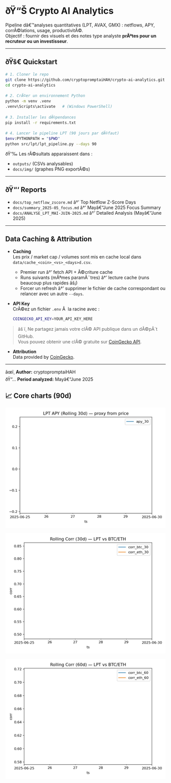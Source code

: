 ﻿# ðŸ“Š Crypto AI Analytics  

Pipeline dâ€™analyses quantitatives (LPT, AVAX, GMX) : netflows, APY, corrÃ©lations, usage, productivitÃ©.  
Objectif : fournir des visuels et des notes type analyste **prÃªtes pour un recruteur ou un investisseur**.  

---

## ðŸš€ Quickstart

```bash
# 1. Cloner le repo
git clone https://github.com/cryptopromptaiHAH/crypto-ai-analytics.git
cd crypto-ai-analytics

# 2. CrÃ©er un environnement Python
python -m venv .venv
.venv\Scripts\activate   # (Windows PowerShell)

# 3. Installer les dÃ©pendances
pip install -r requirements.txt

# 4. Lancer le pipeline LPT (90 jours par dÃ©faut)
$env:PYTHONPATH = "$PWD"
python src/lpt/lpt_pipeline.py --days 90
```

ðŸ‘‰ Les rÃ©sultats apparaissent dans :  
- `outputs/` (CSVs analysables)  
- `docs/img/` (graphes PNG exportÃ©s)  

---

## ðŸ“‘ Reports
- `docs/top_netflow_zscore.md` â†’ Top Netflow Z-Score Days  
- `docs/summary_2025-05_focus.md` â†’ Mayâ€“June 2025 Focus Summary  
- `docs/ANALYSE_LPT_MAI-JUIN-2025.md` â†’ Detailed Analysis (Mayâ€“June 2025)  

---

## Data Caching & Attribution

- **Caching**  
  Les prix / market cap / volumes sont mis en cache local dans `data/cache_<coin>_<vs>_<days>d.csv`.  
  - Premier run â†’ fetch API + Ã©criture cache  
  - Runs suivants (mÃªmes paramÃ¨tres) â†’ lecture cache (runs beaucoup plus rapides âš¡)  
  - Forcer un refresh â†’ supprimer le fichier de cache correspondant ou relancer avec un autre `--days`.

- **API Key**  
  CrÃ©ez un fichier `.env` Ã  la racine avec :  
  ```bash
  COINGECKO_API_KEY=YOUR_API_KEY_HERE
  ```
> âš ï¸ Ne partagez jamais votre clÃ© API publique dans un dÃ©pÃ´t GitHub.  
> Vous pouvez obtenir une clÃ© gratuite sur [CoinGecko API](https://www.coingecko.com/en/api).

- **Attribution**  
  Data provided by [CoinGecko](https://www.coingecko.com/en/api).

---

âœï¸ **Author:** cryptopromptaiHAH  
ðŸ“… **Period analyzed:** Mayâ€“June 2025  

## 📈 Core charts (90d)

![LPT — APY 30j](docs/img/previews/lpt_apy_30d.jpg)

![LPT ↔ BTC/ETH — Corr 30j](docs/img/previews/lpt_corr_30d.jpg)

![LPT ↔ BTC/ETH — Corr 60j](docs/img/previews/lpt_corr_60d.jpg)
